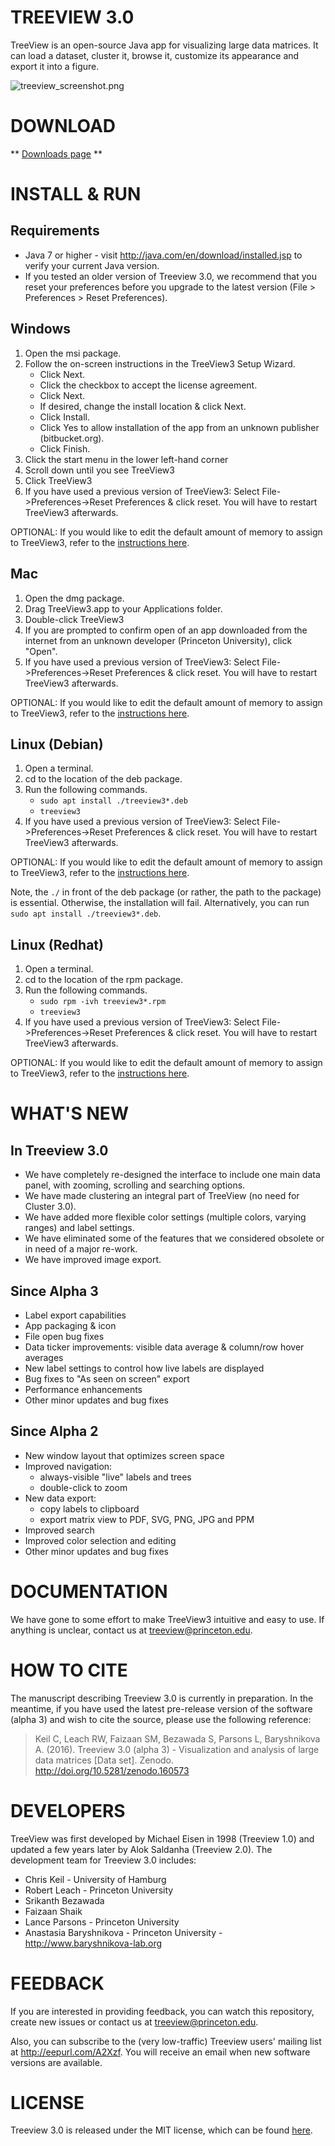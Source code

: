 TREEVIEW 3.0
============

TreeView is an open-source Java app for visualizing large data matrices. It can load a dataset, cluster it, browse it, customize its appearance and export it into a figure.

![treeview_screenshot.png](https://bitbucket.org/repo/AXqk7r/images/101136785-treeview_screenshot.png)


DOWNLOAD
========

** [Downloads page](https://bitbucket.org/TreeView3Dev/treeview3/wiki/Home) **


INSTALL & RUN
=============

## Requirements ##

* Java 7 or higher - visit <http://java.com/en/download/installed.jsp> to verify your current Java version.
* If you tested an older version of Treeview 3.0, we recommend that you reset your preferences before you upgrade to the latest version (File > Preferences > Reset Preferences). 

## Windows ##

1. Open the msi package.
2. Follow the on-screen instructions in the TreeView3 Setup Wizard.
    * Click Next.
    * Click the checkbox to accept the license agreement.
    * Click Next.
    * If desired, change the install location & click Next.
    * Click Install.
    * Click Yes to allow installation of the app from an unknown publisher (bitbucket.org).
    * Click Finish.
3. Click the start menu in the lower left-hand corner
4. Scroll down until you see TreeView3
5. Click TreeView3
6. If you have used a previous version of TreeView3: Select File->Preferences->Reset Preferences & click reset.  You will have to restart TreeView3 afterwards.

OPTIONAL: If you would like to edit the default amount of memory to assign to TreeView3, refer to the [instructions here](https://bitbucket.org/TreeView3Dev/treeview3/wiki/OutOfMemory).

## Mac ##

1. Open the dmg package.
2. Drag TreeView3.app to your Applications folder.
3. Double-click TreeView3
4. If you are prompted to confirm open of an app downloaded from the internet from an unknown developer (Princeton University), click "Open".
5. If you have used a previous version of TreeView3: Select File->Preferences->Reset Preferences & click reset.  You will have to restart TreeView3 afterwards.

OPTIONAL: If you would like to edit the default amount of memory to assign to TreeView3, refer to the [instructions here](https://bitbucket.org/TreeView3Dev/treeview3/wiki/OutOfMemory).

## Linux (Debian) ##

1. Open a terminal.
2. cd to the location of the deb package.
3. Run the following commands.
    * `sudo apt install ./treeview3*.deb`
    * `treeview3`
4. If you have used a previous version of TreeView3: Select File->Preferences->Reset Preferences & click reset.  You will have to restart TreeView3 afterwards.

OPTIONAL: If you would like to edit the default amount of memory to assign to TreeView3, refer to the [instructions here](https://bitbucket.org/TreeView3Dev/treeview3/wiki/OutOfMemory).

Note, the `./` in front of the deb package (or rather, the path to the package) is essential.  Otherwise, the installation will fail.  Alternatively, you can run `sudo apt install ./treeview3*.deb`.

## Linux (Redhat) ##

1. Open a terminal.
2. cd to the location of the rpm package.
3. Run the following commands.
    * `sudo rpm -ivh treeview3*.rpm`
    * `treeview3`
4. If you have used a previous version of TreeView3: Select File->Preferences->Reset Preferences & click reset.  You will have to restart TreeView3 afterwards.

OPTIONAL: If you would like to edit the default amount of memory to assign to TreeView3, refer to the [instructions here](https://bitbucket.org/TreeView3Dev/treeview3/wiki/OutOfMemory).



WHAT'S NEW
==========

## In Treeview 3.0 ##

* We have completely re-designed the interface to include one main data panel, with zooming, scrolling and searching options.
* We have made clustering an integral part of TreeView (no need for Cluster 3.0).
* We have added more flexible color settings (multiple colors, varying ranges) and label settings.
* We have eliminated some of the features that we considered obsolete or in need of a major re-work.
* We have improved image export.

## Since Alpha 3 ##

* Label export capabilities
* App packaging & icon
* File open bug fixes
* Data ticker improvements: visible data average & column/row hover averages
* New label settings to control how live labels are displayed
* Bug fixes to "As seen on screen" export
* Performance enhancements
* Other minor updates and bug fixes


## Since Alpha 2 ##

* New window layout that optimizes screen space
* Improved navigation:
    * always-visible "live" labels and trees
    * double-click to zoom
* New data export:
    * copy labels to clipboard
    * export matrix view to PDF, SVG, PNG, JPG and PPM
* Improved search
* Improved color selection and editing
* Other minor updates and bug fixes


DOCUMENTATION
=============

We have gone to some effort to make TreeView3 intuitive and easy to use. If anything is unclear, contact us at treeview@princeton.edu.


HOW TO CITE
===========

The manuscript describing Treeview 3.0 is currently in preparation. In the meantime, if you have used the latest pre-release version of the software (alpha 3) and wish to cite the source, please use the following reference:

> Keil C, Leach RW, Faizaan SM, Bezawada S, Parsons L, Baryshnikova A. (2016). Treeview 3.0 (alpha 3) - Visualization and analysis of large data matrices [Data set]. Zenodo. http://doi.org/10.5281/zenodo.160573


DEVELOPERS
==========

TreeView was first developed by Michael Eisen in 1998 (Treeview 1.0) and updated a few years later by Alok Saldanha (Treeview 2.0). The development team for Treeview 3.0 includes:

* Chris Keil - University of Hamburg
* Robert Leach - Princeton University
* Srikanth Bezawada
* Faizaan Shaik
* Lance Parsons - Princeton University
* Anastasia Baryshnikova - Princeton University - <http://www.baryshnikova-lab.org>


FEEDBACK
========

If you are interested in providing feedback, you can watch this repository, create new issues or contact us at <treeview@princeton.edu>.

Also, you can subscribe to the (very low-traffic) Treeview users' mailing list at <http://eepurl.com/A2Xzf>. You will receive an email when new software versions are available.


LICENSE
=======

Treeview 3.0 is released under the MIT license, which can be found [here](https://bitbucket.org/TreeView3Dev/treeview3/src/85ca08ccd77f32f80d1f219aaf8ec23898a29828/LICENSE?at=master&fileviewer=file-view-default).
